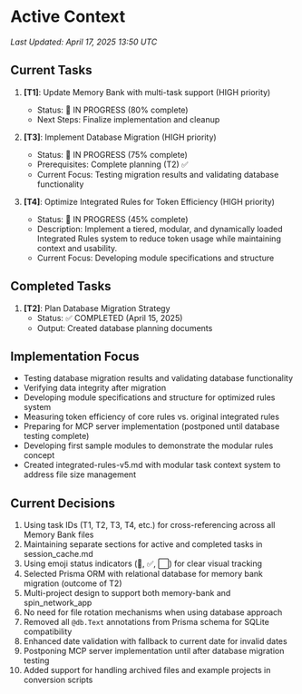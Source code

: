 # Active Context

*Last Updated: April 17, 2025 13:50 UTC*

## Current Tasks
1. **[T1]**: Update Memory Bank with multi-task support (HIGH priority)
   - Status: 🔄 IN PROGRESS (80% complete)
   - Next Steps: Finalize implementation and cleanup

2. **[T3]**: Implement Database Migration (HIGH priority)
   - Status: 🔄 IN PROGRESS (75% complete)
   - Prerequisites: Complete planning (T2) ✅
   - Current Focus: Testing migration results and validating database functionality

3. **[T4]**: Optimize Integrated Rules for Token Efficiency (HIGH priority)
   - Status: 🔄 IN PROGRESS (45% complete)
   - Description: Implement a tiered, modular, and dynamically loaded Integrated Rules system to reduce token usage while maintaining context and usability.
   - Current Focus: Developing module specifications and structure

## Completed Tasks
1. **[T2]**: Plan Database Migration Strategy
   - Status: ✅ COMPLETED (April 15, 2025)
   - Output: Created database planning documents

## Implementation Focus
- Testing database migration results and validating database functionality
- Verifying data integrity after migration
- Developing module specifications and structure for optimized rules system
- Measuring token efficiency of core rules vs. original integrated rules
- Preparing for MCP server implementation (postponed until database testing complete)
- Developing first sample modules to demonstrate the modular rules concept
- Created integrated-rules-v5.md with modular task context system to address file size management

## Current Decisions
1. Using task IDs (T1, T2, T3, T4, etc.) for cross-referencing across all Memory Bank files
2. Maintaining separate sections for active and completed tasks in session_cache.md
3. Using emoji status indicators (🔄, ✅, ⬜) for clear visual tracking
4. Selected Prisma ORM with relational database for memory bank migration (outcome of T2)
5. Multi-project design to support both memory-bank and spin_network_app
6. No need for file rotation mechanisms when using database approach
7. Removed all `@db.Text` annotations from Prisma schema for SQLite compatibility
8. Enhanced date validation with fallback to current date for invalid dates
9. Postponing MCP server implementation until after database migration testing
10. Added support for handling archived files and example projects in conversion scripts
